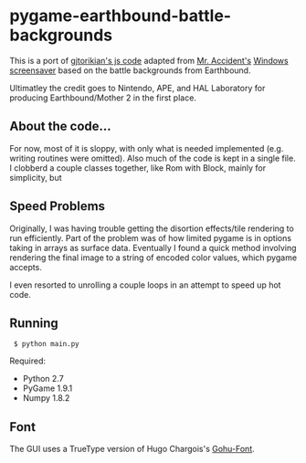 # pygame-earthbound-battle-backgrounds

This is a port of [gjtorikian's js code](https://github.com/gjtorikian/Earthbound-Battle-Backgrounds-JS) adapted
from [Mr. Accident's](https://forum.starmen.net/members/168) [Windows screensaver](https://forum.starmen.net/forum/Fan/Games/Kraken-EB-Battle-Animation-Screensaver/first) based on the battle backgrounds from Earthbound.

Ultimatley the credit goes to Nintendo, APE, and HAL Laboratory for producing Earthbound/Mother 2 in the first place.

## About the code...

For now, most of it is sloppy, with only what is needed implemented (e.g. writing routines were omitted).  Also much
of the code is kept in a single file.  I clobberd a couple classes together, like Rom with Block, mainly for
simplicity, but 

## Speed Problems 

Originally, I was having trouble getting the disortion effects/tile rendering to run efficiently.
Part of the problem was of how limited pygame is in options taking in arrays as surface data.
Eventually I found a quick method involving rendering the final image to a string of encoded
color values, which pygame accepts.

I even resorted to unrolling a couple loops in an attempt to speed up hot code.

## Running

` $ python main.py`

Required:
+ Python 2.7
+ PyGame 1.9.1
+ Numpy 1.8.2

## Font

The GUI uses a TrueType version of Hugo Chargois's [Gohu-Font](http://font.gohu.org/).
